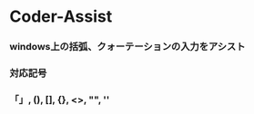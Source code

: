 <h1>Coder-Assist</h1>
<h3>windows上の括弧、クォーテーションの入力をアシスト</h3>

<h3>対応記号</h3>
<h3> 「」, (), [], {}, <>, "", '' </h3>
